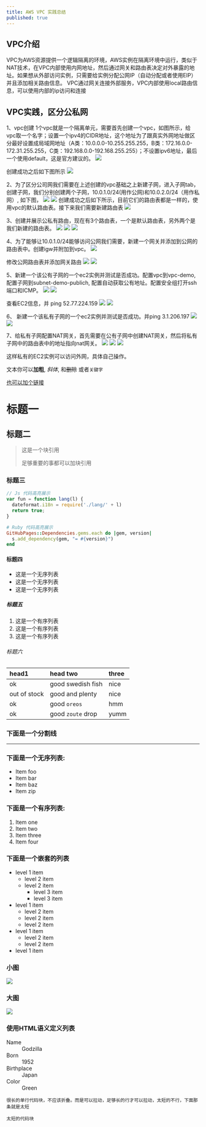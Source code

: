 ```yaml
---
title: AWS VPC 实践总结
published: true
---
```


## [](#header-2)VPC介绍

VPC为AWS资源提供一个逻辑隔离的环境，AWS实例在隔离环境中运行，类似于NAT技术，在VPC内部使用内网地址，然后通过网关和路由表决定对外暴露的地址。如果想从外部访问实例，只需要给实例分配公网IP（自动分配或者使用EIP）并且添加相关路由信息。
VPC通过网关连接外部服务，VPC内部使用local路由信息，可以使用内部的ip访问和连接

## [](#header-2)VPC实践，区分公私网
1、vpc创建
1个vpc就是一个隔离单元，需要首先创建一个vpc，如图所示，给vpc取一个名字；设置一个ipv4的CIDR地址，这个地址为了跟真实外网地址做区分最好设置成局域网地址（A类：10.0.0.0-10.255.255.255，B类：172.16.0.0-172.31.255.255，C类：192.168.0.0-192.168.255.255）；不设置ipv6地址，最后一个使用default，这是官方建议的。
![](https://raw.githubusercontent.com/WangDaLei/WangDaLei.github.io/master/images/create_vpc.jpg)

创建成功之后如下图所示
![](https://raw.githubusercontent.com/WangDaLei/WangDaLei.github.io/master/images/vpc-info.jpg)


2、为了区分公司网我们需要在上述创建的vpc基础之上新建子网，进入子网tab，创建子网，我们分别创建两个子网，10.0.1.0/24(用作公网)和10.0.2.0/24（用作私网）, 如下图，
![](https://raw.githubusercontent.com/WangDaLei/WangDaLei.github.io/master/images/create_subnet_public.jpg)
![](https://raw.githubusercontent.com/WangDaLei/WangDaLei.github.io/master/images/create_subnet_private.jpg)
创建成功之后如下所示，目前它们的路由表都是一样的，使用vpc的默认路由表。接下来我们需要新建路由表
![](https://raw.githubusercontent.com/WangDaLei/WangDaLei.github.io/master/images/subnet_list.jpg)



3、创建并展示公私有路由，现在有3个路由表，一个是默认路由表，另外两个是我们新建的路由表。
![](https://raw.githubusercontent.com/WangDaLei/WangDaLei.github.io/master/images/create_route_table_public.jpg)
![](https://raw.githubusercontent.com/WangDaLei/WangDaLei.github.io/master/images/create_route_table_private.jpg)
![](https://raw.githubusercontent.com/WangDaLei/WangDaLei.github.io/master/images/route_table_list.jpg)


4、为了能够让10.0.1.0/24能够访问公网我们需要，新建一个网关并添加到公网的路由表中。创建igw并附加到vpc。
![](https://raw.githubusercontent.com/WangDaLei/WangDaLei.github.io/master/images/igw-demo.png)

修改公网路由表并添加网关路由
![](https://raw.githubusercontent.com/WangDaLei/WangDaLei.github.io/master/images/route-to-igw.jpg)
![](https://raw.githubusercontent.com/WangDaLei/WangDaLei.github.io/master/images/edit-route-igw.jpg)

5、新建一个该公有子网的一个ec2实例并测试是否成功。配置vpc到vpc-demo,配置子网到subnet-demo-publich, 配置自动获取公有地址。配置安全组打开ssh端口和ICMP。
![](https://raw.githubusercontent.com/WangDaLei/WangDaLei.github.io/master/images/net-config.jpg)
![](https://raw.githubusercontent.com/WangDaLei/WangDaLei.github.io/master/images/security-config.jpg)

查看EC2信息，并 ping 52.77.224.159
![](https://raw.githubusercontent.com/WangDaLei/WangDaLei.github.io/master/images/ec2-info.jpg)
![](https://raw.githubusercontent.com/WangDaLei/WangDaLei.github.io/master/images/ping-info.jpg)

6、 新建一个该私有子网的一个ec2实例并测试是否成功。并ping 3.1.206.197
![](https://raw.githubusercontent.com/WangDaLei/WangDaLei.github.io/master/images/private-ec2-info.png)
![](https://raw.githubusercontent.com/WangDaLei/WangDaLei.github.io/master/images/private-ping-info.jpg)

7、给私有子网配置NAT网关，首先需要在公有子网中创建NAT网关，然后将私有子网中的路由表中的地址指向nat网关。
![](https://raw.githubusercontent.com/WangDaLei/WangDaLei.github.io/master/images/create_nat_igw.jpg)
![](https://raw.githubusercontent.com/WangDaLei/WangDaLei.github.io/master/images/route-to-nat.jpg)
![](https://raw.githubusercontent.com/WangDaLei/WangDaLei.github.io/master/images/subnet-to-route.jpg)

这样私有的EC2实例可以访问外网，具体自己操作。

文本你可以**加粗**, _斜体_, 和~~删除~~ 或者`关键字`

[也可以加个链接](www.baidu.com)

# [](#header-1)标题一

## [](#header-2)标题二

> 这是一个块引用
>
> 足够重要的事都可以加块引用

### [](#header-3)标题三

```js
// Js 代码高亮展示
var fun = function lang(l) {
  dateformat.i18n = require('./lang/' + l)
  return true;
}
```

```ruby
# Ruby 代码高亮展示
GitHubPages::Dependencies.gems.each do |gem, version|
  s.add_dependency(gem, "= #{version}")
end
```

#### [](#header-4)标题四

*   这是一个无序列表
*   这是一个无序列表
*   这是一个无序列表

##### [](#header-5)标题五

1.  这是一个有序列表
2.  这是一个有序列表
3.  这是一个有序列表

###### [](#header-6)标题六

| head1        | head two          | three |
|:-------------|:------------------|:------|
| ok           | good swedish fish | nice  |
| out of stock | good and plenty   | nice  |
| ok           | good `oreos`      | hmm   |
| ok           | good `zoute` drop | yumm  |

### 下面是一个分割线

* * *

### 下面是一个无序列表:

*   Item foo
*   Item bar
*   Item baz
*   Item zip

### 下面是一个有序列表:

1.  Item one
1.  Item two
1.  Item three
1.  Item four

### 下面是一个嵌套的列表

- level 1 item
  - level 2 item
  - level 2 item
    - level 3 item
    - level 3 item
- level 1 item
  - level 2 item
  - level 2 item
  - level 2 item
- level 1 item
  - level 2 item
  - level 2 item
- level 1 item

### 小图

![](https://assets-cdn.github.com/images/icons/emoji/octocat.png)

### 大图

![](https://guides.github.com/activities/hello-world/branching.png)


### 使用HTML语义定义列表

<dl>
<dt>Name</dt>
<dd>Godzilla</dd>
<dt>Born</dt>
<dd>1952</dd>
<dt>Birthplace</dt>
<dd>Japan</dd>
<dt>Color</dt>
<dd>Green</dd>
</dl>

```
很长的单行代码块，不应该折叠。而是可以拉动，足够长的行才可以拉动，太短的不行，下面那条就是太短
```

```
太短的代码块
```
